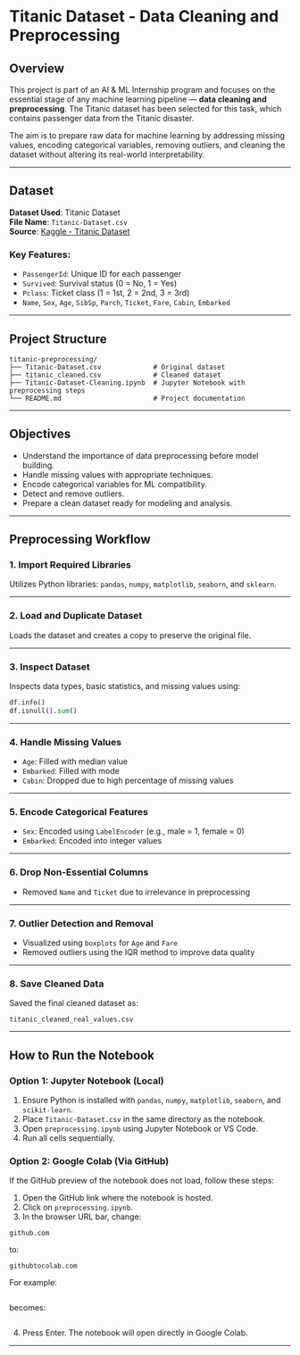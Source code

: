 
# Titanic Dataset - Data Cleaning and Preprocessing

## Overview

This project is part of an AI & ML Internship program and focuses on the essential stage of any machine learning pipeline — **data cleaning and preprocessing**. The Titanic dataset has been selected for this task, which contains passenger data from the Titanic disaster.

The aim is to prepare raw data for machine learning by addressing missing values, encoding categorical variables, removing outliers, and cleaning the dataset without altering its real-world interpretability.

---

## Dataset

**Dataset Used**: Titanic Dataset  
**File Name**: `Titanic-Dataset.csv`  
**Source**: [Kaggle - Titanic Dataset](https://www.kaggle.com/datasets/yasserh/titanic-dataset)

### Key Features:
- `PassengerId`: Unique ID for each passenger
- `Survived`: Survival status (0 = No, 1 = Yes)
- `Pclass`: Ticket class (1 = 1st, 2 = 2nd, 3 = 3rd)
- `Name`, `Sex`, `Age`, `SibSp`, `Parch`, `Ticket`, `Fare`, `Cabin`, `Embarked`

---

## Project Structure


````
titanic-preprocessing/
├── Titanic-Dataset.csv             # Original dataset
├── titanic_cleaned.csv             # Cleaned dataset
├── Titanic-Dataset-Cleaning.ipynb  # Jupyter Notebook with preprocessing steps
└── README.md                       # Project documentation
````


---

## Objectives

- Understand the importance of data preprocessing before model building.
- Handle missing values with appropriate techniques.
- Encode categorical variables for ML compatibility.
- Detect and remove outliers.
- Prepare a clean dataset ready for modeling and analysis.

---

## Preprocessing Workflow

### 1. Import Required Libraries
Utilizes Python libraries: `pandas`, `numpy`, `matplotlib`, `seaborn`, and `sklearn`.

---

### 2. Load and Duplicate Dataset
Loads the dataset and creates a copy to preserve the original file.

---

### 3. Inspect Dataset
Inspects data types, basic statistics, and missing values using:
```python
df.info()
df.isnull().sum()
```

---

### 4. Handle Missing Values

* `Age`: Filled with median value
* `Embarked`: Filled with mode
* `Cabin`: Dropped due to high percentage of missing values

---

### 5. Encode Categorical Features

* `Sex`: Encoded using `LabelEncoder` (e.g., male = 1, female = 0)
* `Embarked`: Encoded into integer values

---

### 6. Drop Non-Essential Columns

* Removed `Name` and `Ticket` due to irrelevance in preprocessing

---

### 7. Outlier Detection and Removal

* Visualized using `boxplots` for `Age` and `Fare`
* Removed outliers using the IQR method to improve data quality



---

### 8. Save Cleaned Data

Saved the final cleaned dataset as:

```
titanic_cleaned_real_values.csv
```

---

## How to Run the Notebook

### Option 1: Jupyter Notebook (Local)

1. Ensure Python is installed with `pandas`, `numpy`, `matplotlib`, `seaborn`, and `scikit-learn`.
2. Place `Titanic-Dataset.csv` in the same directory as the notebook.
3. Open `preprocessing.ipynb` using Jupyter Notebook or VS Code.
4. Run all cells sequentially.

### Option 2: Google Colab (Via GitHub)

If the GitHub preview of the notebook does not load, follow these steps:

1. Open the GitHub link where the notebook is hosted.
2. Click on `preprocessing.ipynb`.
3. In the browser URL bar, change:

```
github.com
```

to:

```
githubtocolab.com
```

For example:

```

```

becomes:

```

```

4. Press Enter. The notebook will open directly in Google Colab.

---

